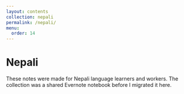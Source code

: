 ```yaml
---
layout: contents
collection: nepali
permalink: /nepali/
menu:
  order: 14
---
```


# Nepali

These notes were made for Nepali language learners and workers. The collection was a shared Evernote notebook before I migrated it here.

